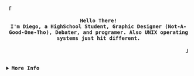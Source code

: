 <div align="justify">

<!-- Profile -->
<p align="left"><strong><samp>「</samp></strong></p>
  <p align="center">
    <samp>
      <b>
        Hello There!
      <br>
        I'm Diego, a HighSchool Student, Graphic Designer (Not-A-Good-One-Tho), Debater, and programer. Also UNIX operating systems just hit different.
<p align="right"><strong><samp>」</samp></strong></p>

<br>

<details>
<summary><samp><b>More Info</b></samp></summary>

<h2></h2><br>

<!-- Contact Me -->
<p align="center">
  <samp>
    [<a href="https://steamcommunity.com/id/endgamer960/">steam</a>]
    [<a href="https://discordapp.com/users/!End#2342">discord</a>]
    [<a href="mailto:smdiego110@gmail.com">e-mail</a>]
  </samp>
</p>

<h2></h2><br>

<!-- Profile Views Badge -->
<p align="center">
  <samp>
  <a href="#--------">
    <img src="https://komarev.com/ghpvc/?username=Endgamer960&label=Profile+Views&color=grey" alt="profile views" /> 
  </a>
  </samp>
</p>

<!-- Github Trophy -->
<div align="center">
  <table>
    <tr>
      <td><a href="#--------"><img align="center" alt="GitHub Trophy" src="https://github-trophies.vercel.app/?username=Endgamer960&rank=SECRET,SSS,SS,S,AAA,AA,A&row=2&column=3&margin-w=15&margin-h=15&no-frame=true&theme=onedark"></a></td>
    </tr>
  </table>
</div>

<!-- Github Stats -->
<div align="center">
  <table>
    <tr>
      <td><a href="#--------"><img height="137px" align="center" alt="GitHub Stats" src="https://github-readme-stats.vercel.app/api?username=Endgamer960&count_private=true&show_icons=true&include_all_commits=true&line_height=21&hide_border=true&theme=onedark"/></a></td>
      <td><a href="#--------"><img height="137px" align="center" alt="Top Language" src="https://github-readme-stats.vercel.app/api/top-langs/?username=endgamer960&layout=compact&line_height=21&hide_border=true&theme=onedark"/></a></td>
    </tr>
  </table>
</div>

</details>
</div>
